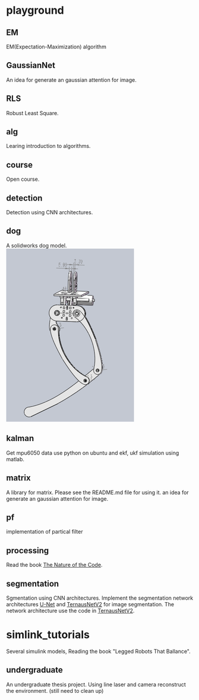 # playground

## EM
EM(Expectation-Maximization) algorithm

## GaussianNet
An idea for generate an gaussian attention for image.

## RLS
Robust Least Square.

## alg
Learing introduction to algorithms.

## course
Open course.

## detection
Detection using CNN architectures.

## dog
A solidworks dog model.
![image](dog/figure.png)

## kalman
Get mpu6050 data use python on ubuntu and ekf, ukf simulation using matlab.

## matrix
A library for matrix. Please see the README.md file for using it.
an idea for generate an gaussian attention for image.

## pf
implementation of partical filter

## processing
Read the book [The Nature of the Code](https://natureofcode.com/).

## segmentation
Sgmentation using CNN architectures. Implement the segmentation network architectures [U-Net](https://lmb.informatik.uni-freiburg.de/people/ronneber/u-net/) and [TernausNetV2](https://github.com/ternaus/TernausNetV2) for image segmentation. The network architecture use the code in [TernausNetV2](https://github.com/ternaus/TernausNetV2).

# simlink_tutorials
Several simulink models, Reading the book "Legged Robots That Ballance".

## undergraduate 
An undergraduate thesis project. Using line laser and camera reconstruct the environment. (still need to clean up)

